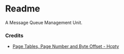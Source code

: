 # Readme
A Message Queue Management Unit.

### Credits
- [Page Tables, Page Number and Byte Offset - Hcpty](https://github.com/Hcpty/page-tables-page-number-and-byte-offset)
